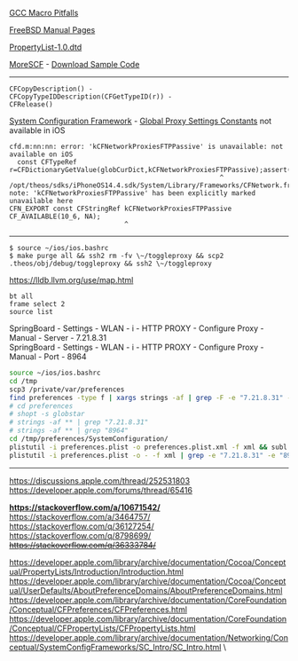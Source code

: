 [GCC Macro Pitfalls](https://gcc.gnu.org/onlinedocs/cpp/Macro-Pitfalls.html#Macro-Pitfalls)

[FreeBSD Manual Pages](https://www.freebsd.org/cgi/man.cgi)

[PropertyList-1.0.dtd](https://www.apple.com/DTDs/PropertyList-1.0.dtd)

[MoreSCF](https://developer.apple.com/legacy/mac/library/#samplecode/MoreSCF/Introduction/Intro.html) -
[Download Sample Code](https://developer.apple.com/library/archive/samplecode/MoreSCF/Introduction/Intro.html#Sample_button)

---

```objc
CFCopyDescription() -
CFCopyTypeIDDescription(CFGetTypeID(r)) -
CFRelease()
```

[System Configuration Framework](https://developer.apple.com/documentation/systemconfiguration?language=objc) -
[Global Proxy Settings Constants](https://developer.apple.com/documentation/cfnetwork/global_proxy_settings_constants?language=objc) not available in iOS

```
cfd.m:nn:nn: error: 'kCFNetworkProxiesFTPPassive' is unavailable: not available on iOS
  const CFTypeRef r=CFDictionaryGetValue(globCurDict,kCFNetworkProxiesFTPPassive);assert(r);
                                                     ^
/opt/theos/sdks/iPhoneOS14.4.sdk/System/Library/Frameworks/CFNetwork.framework/Headers/CFProxySupport.h:nnn:nn: note: 'kCFNetworkProxiesFTPPassive' has been explicitly marked unavailable here
CFN_EXPORT const CFStringRef kCFNetworkProxiesFTPPassive CF_AVAILABLE(10_6, NA);
                             ^
```

---

```plain
$ source ~/ios/ios.bashrc
$ make purge all && ssh2 rm -fv \~/toggleproxy && scp2 .theos/obj/debug/toggleproxy && ssh2 \~/toggleproxy
```

https://lldb.llvm.org/use/map.html

```plain
bt all
frame select 2
source list
```

SpringBoard - Settings - WLAN - i - HTTP PROXY - Configure Proxy - Manual - Server - 7.21.8.31\
SpringBoard - Settings - WLAN - i - HTTP PROXY - Configure Proxy - Manual - Port - 8964

```bash
source ~/ios/ios.bashrc
cd /tmp
scp3 /private/var/preferences
find preferences -type f | xargs strings -af | grep -F -e "7.21.8.31" -e "8964"
# cd preferences
# shopt -s globstar
# strings -af ** | grep "7.21.8.31"
# strings -af ** | grep "8964"
cd /tmp/preferences/SystemConfiguration/
plistutil -i preferences.plist -o preferences.plist.xml -f xml && subl preferences.plist.xml
plistutil -i preferences.plist -o - -f xml | grep -e "7.21.8.31" -e "8964"
```

---

https://discussions.apple.com/thread/252531803 \
https://developer.apple.com/forums/thread/65416

**https://stackoverflow.com/a/10671542/** \
https://stackoverflow.com/a/3464757/ \
https://stackoverflow.com/q/36127254/ \
https://stackoverflow.com/q/8798699/ \
<s>https://stackoverflow.com/q/36333784/</s>

https://developer.apple.com/library/archive/documentation/Cocoa/Conceptual/PropertyLists/Introduction/Introduction.html \
https://developer.apple.com/library/archive/documentation/Cocoa/Conceptual/UserDefaults/AboutPreferenceDomains/AboutPreferenceDomains.html \
https://developer.apple.com/library/archive/documentation/CoreFoundation/Conceptual/CFPreferences/CFPreferences.html \
https://developer.apple.com/library/archive/documentation/CoreFoundation/Conceptual/CFPropertyLists/CFPropertyLists.html \
https://developer.apple.com/library/archive/documentation/Networking/Conceptual/SystemConfigFrameworks/SC_Intro/SC_Intro.html \
